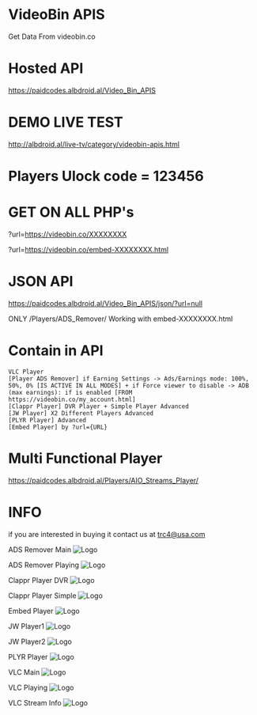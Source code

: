 # VideoBin APIS
Get Data From videobin.co

# Hosted API
https://paidcodes.albdroid.al/Video_Bin_APIS

# DEMO LIVE TEST
http://albdroid.al/live-tv/category/videobin-apis.html

# Players Ulock code = 123456

# GET ON ALL PHP's
?url=https://videobin.co/XXXXXXXX

?url=https://videobin.co/embed-XXXXXXXX.html

# JSON API
https://paidcodes.albdroid.al/Video_Bin_APIS/json/?url=null

ONLY /Players/ADS_Remover/ Working with embed-XXXXXXXX.html
# Contain in API

    VLC Player
    [Player ADS Remover] if Earning Settings -> Ads/Earnings mode: 100%, 50%, 0% [IS ACTIVE IN ALL MODES] + if Force viewer to disable -> ADB (max earnings): if is enabled [FROM https://videobin.co/my_account.html]
    [Clappr Player] DVR Player + Simple Player Advanced
    [JW Player] X2 Different Players Advanced
    [PLYR Player] Advanced
    [Embed Player] by ?url={URL}

# Multi Functional Player
https://paidcodes.albdroid.al/Players/AIO_Streams_Player/

# INFO
if you are interested in buying it contact us at trc4@usa.com

ADS Remover Main
![Logo](https://raw.githubusercontent.com/SxtBox/VideoBin_APIS/main/Screenshots/ADS_Remover_Main.png?raw=true)

ADS Remover Playing
![Logo](https://raw.githubusercontent.com/SxtBox/VideoBin_APIS/main/Screenshots/ADS_Remover_Playing.png?raw=true)

Clappr Player DVR
![Logo](https://raw.githubusercontent.com/SxtBox/VideoBin_APIS/main/Screenshots/Clappr_Player_DVR.png?raw=true)

Clappr Player Simple
![Logo](https://raw.githubusercontent.com/SxtBox/VideoBin_APIS/main/Screenshots/Clappr_Player_Simple.png?raw=true)

Embed Player
![Logo](https://raw.githubusercontent.com/SxtBox/VideoBin_APIS/main/Screenshots/Embed_Player.png?raw=true)

JW Player1
![Logo](https://raw.githubusercontent.com/SxtBox/VideoBin_APIS/main/Screenshots/JW_Player1.png?raw=true)

JW Player2
![Logo](https://raw.githubusercontent.com/SxtBox/VideoBin_APIS/main/Screenshots/JW_Player2.png?raw=true)

PLYR Player
![Logo](https://raw.githubusercontent.com/SxtBox/VideoBin_APIS/main/Screenshots/PLYR_Player.png?raw=true)

VLC Main
![Logo](https://raw.githubusercontent.com/SxtBox/VideoBin_APIS/main/Screenshots/VLC_Main.png?raw=true)

VLC Playing
![Logo](https://raw.githubusercontent.com/SxtBox/VideoBin_APIS/main/Screenshots/VLC_Playing.png?raw=true)

VLC Stream Info
![Logo](https://raw.githubusercontent.com/SxtBox/VideoBin_APIS/main/Screenshots/VLC_Stream_Info.png?raw=true)
